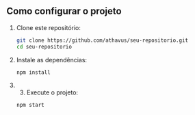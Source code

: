 ## Como configurar o projeto

1. Clone este repositório:
   ```bash
   git clone https://github.com/athavus/seu-repositorio.git
   cd seu-repositorio

2. Instale as dependências:
   ```bash
   npm install

2. 3. Execute o projeto:
   ```bash
   npm start
